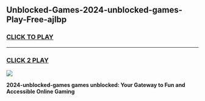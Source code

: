
## Unblocked-Games-2024-unblocked-games-Play-Free-ajlbp
<h3>
<a href="https://premium76.site?title=2024-unblocked-games&ref=21A">CLICK TO PLAY</a></h3>
<hr>

<h3>
<a href="https://premium76.site?title=2024-unblocked-games&ref=21A">CLICK 2 PLAY</a>
  
</h3>

<a href="https://premium76.site?title=2024-unblocked-games&ref=21A"><img src="https://clearcache.store/games.png"></a>


**2024-unblocked-games games unblocked: Your Gateway to Fun and Accessible Online Gaming**
